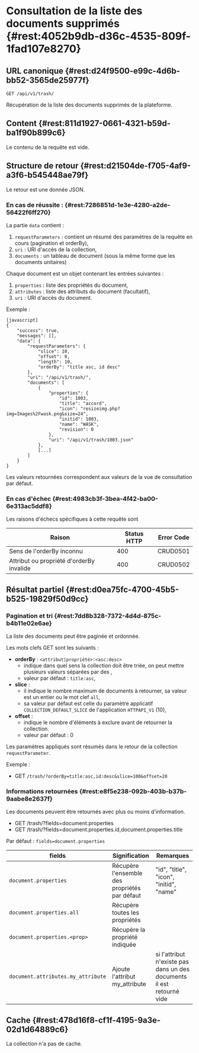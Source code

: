 # Consultation de la liste des documents supprimés {#rest:4052b9db-d36c-4535-809f-1fad107e8270}

## URL canonique {#rest:d24f9500-e99c-4d6b-bb52-3565de25977f}

    GET /api/v1/trash/

Récupération de la liste des documents supprimés de la plateforme.

## Content {#rest:811d1927-0661-4321-b59d-ba1f90b899c6}

Le contenu de la requête est vide.

## Structure de retour {#rest:d21504de-f705-4af9-a3f6-b545448ae79f}

Le retour est une donnée JSON.

### En cas de réussite : {#rest:7286851d-1e3e-4280-a2de-56422f6ff270}

La partie `data` contient :

1.  `requestParameters` : contient un résumé des paramètres de la requête en cours (pagination et orderBy),
1.  `uri` : URI d'accès de la collection,
1.  `documents` : un tableau de document (sous la même forme que les documents unitaires)

Chaque document est un objet contenant les entrées suivantes :

1.  `properties` : liste des propriétés du document,
1.  `attributes` : liste des attributs du document (facultatif),
1.  `uri` : URI d'accès du document.

Exemple :

    [javascript]
    {
        "success": true,
        "messages": [],
        "data": {
            "requestParameters": {
                "slice": 10,
                "offset": 0,
                "length": 10,
                "orderBy": "title asc, id desc"
            },
            "uri": "/api/v1/trash/",
            "documents": [
                {
                    "properties": {
                        "id": 1003,
                        "title": "accord",
                        "icon": "resizeimg.php?img=Images%2Fwask.png&size=24",
                        "initid": 1003,
                        "name": "WASK",
                        "revision": 0
                    },
                    "uri": "/api/v1/trash/1003.json"
                },
                [...]
            ]
        }
    }

<span class="flag inline nota-bene"></span> Les valeurs retournées correspondent aux valeurs de la vue de consultation
par défaut.

### En cas d'échec {#rest:4983cb3f-3bea-4f42-ba00-6e313ac5ddf8}

Les raisons d'échecs spécifiques à cette requête sont 

|                     Raison                     | Status HTTP | Error Code |
| ---------------------------------------------- | ----------- | ---------- |
| Sens de l'orderBy inconnu                      |         400 | CRUD0501   |
| Attribut ou propriété d'orderBy invalide       |         400 | CRUD0502   |

## Résultat partiel {#rest:d0ea75fc-4700-45b5-b525-19829f50d9cc}

### Pagination et tri {#rest:7dd8b328-7372-4d4d-875c-b4b11e02e6ae}

La liste des documents peut être paginée et ordonnée.

Les mots clefs GET sont les suivants :

* **orderBy** : `<attribut|propriété>:<asc:desc>`
  * indique dans quel sens la collection doit être triée, on peut mettre plusieurs valeurs séparées par des ,
  * valeur par défaut : `title:asc`,
* **slice** : 
  * il indique le nombre maximum de documents à retourner, sa valeur est un entier ou le mot clef `all`,
  * sa valeur par défaut est celle du paramètre applicatif `COLLECTION_DEFAULT_SLICE` de l'application `HTTPAPI_V1` (10),
* **offset** :
  * indique le nombre d'éléments à exclure avant de retourner la collection.
  * valeur par défaut : 0

<span class="flag inline nota-bene"></span> Les paramètres appliqués sont résumés dans le retour de la collection 
`requestParameter`.

Exemple : 

* GET `/trash/?orderBy=title:asc,id:desc&slice=100&offset=20`

### Informations retournées {#rest:e8f5e238-092b-403b-b37b-9aabe8e2637f}

Les documents peuvent être retournés avec plus ou moins d'information.

* GET /trash/?fields=document.properties
* GET /trash/?fields=document.properties.id,document.properties.title

Par défaut : `fields=document.properties`

|           fields                   |                        Signification                         |                                                           Remarques                                                           |
| ---------------------------------- | ------------------------------------------------------------ | ----------------------------------------------------------------------------------------------------------------------------- |
| `document.properties`              | Récupère l'ensemble des propriétés par défaut                | "id", "title", "icon", "initid", "name"                                                                                       |
| `document.properties.all`          | Récupère toutes les propriétés                               |                                                                                                                               |
| `document.properties.<prop>`       | Récupère la propriété indiquée                               |                                                                                                                               |
| `document.attributes.my_attribute` | Ajoute l'attribut my_attribute                               |  si l'attribut n'existe pas dans un des documents il est retourné vide                                                        |

## Cache {#rest:478d16f8-cf1f-4195-9a3e-02d1d64889c6}

La collection n'a pas de cache.
